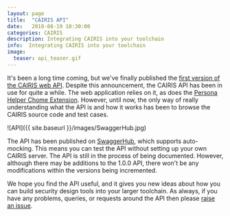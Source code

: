 ```yaml
---
layout: page
title:  "CAIRIS API"
date:   2018-08-19 10:30:00
categories: CAIRIS
description: Integrating CAIRIS into your toolchain
info:  Integrating CAIRIS into your toolchain
image:
  teaser: api_teaser.gif
---
```


It's been a long time coming, but we've finally published the [first version of the CAIRIS web API](https://app.swaggerhub.com/apis/failys/CAIRIS/1.0.0).  Despite this announcement, the CAIRIS API has been in use for quite a while.  The web application relies on it, as does the [Persona Helper Chome Extension]().  However, until now, the only way of really understanding what the API is and how it works has been to browse the CAIRIS source code and test cases.

![API]({{ site.baseurl }}/images/SwaggerHub.jpg)

The API has been published on [SwaggerHub](https://swagger.io), which supports auto-mocking.  This means you can test the API without setting up your own CAIRIS server.  The API is still in the process of being documented.  However, although there may be additions to the 1.0.0 API, there won't be any modifications within the versions being incremented.  

We hope you find the API useful, and it gives you new ideas about how you can build security design tools into your larger toolchain.  As always, if you have any problems, queries, or requests around the API then please [raise an issue](https://github.com/failys/cairis/issues).
